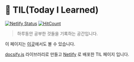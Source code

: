 # 📝 TIL(Today I Learned)

[![Netlify Status](https://api.netlify.com/api/v1/badges/1e35c998-4b16-4905-930a-b3621572c080/deploy-status)](https://app.netlify.com/sites/younho9-til/deploys) [![HitCount](http://hits.dwyl.com/younho9/TIL.svg)](http://hits.dwyl.com/younho9/TIL)

>하루동안 공부한 것들을 기록하는 공간입니다.

이 페이지는 [이곳](https://younho9-til.netlify.com/#/)에서도 볼 수 있습니다.

[docsify.js](https://docsify.js.org/#/) 라이브러리로 만들고 [Netlify](https://www.netlify.com/) 로 배포한 TIL 페이지 입니다.
